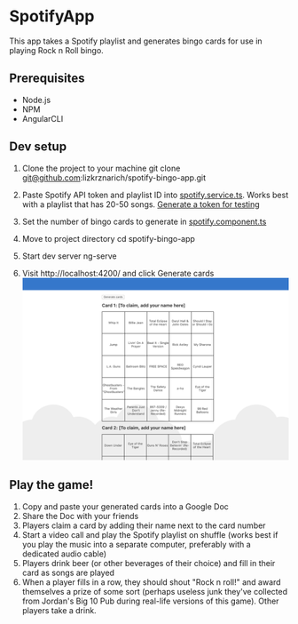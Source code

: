 # SpotifyApp

This app takes a Spotify playlist and generates bingo cards for use in playing Rock n Roll bingo.

## Prerequisites
- Node.js
- NPM
- AngularCLI

## Dev setup

1. Clone the project to your machine
        git clone git@github.com:lizkrznarich/spotify-bingo-app.git

2. Paste Spotify API token and playlist ID into [spotify.service.ts](https://github.com/lizkrznarich/spotify-bingo-app/blob/master/src/app/spotify/spotify.service.ts#L7). Works best with a playlist that has 20-50 songs. [Generate a token for testing](https://developer.spotify.com/console/get-playlist/?playlist_id=59ZbFPES4DQwEjBpWHzrtC&market=&fields=) 

3. Set the number of bingo cards to generate in [spotify.component.ts](https://github.com/lizkrznarich/spotify-bingo-app/blob/master/src/app/spotify/spotify.component.ts#L11)

3. Move to project directory
        cd spotify-bingo-app
        
3. Start dev server
       ng-serve

4. Visit http://localhost:4200/ and click Generate cards
![Image of Yaktocat](https://github.com/lizkrznarich/spotify-bingo-app/blob/master/generate-cards.png)

  
## Play the game!

1. Copy and paste your generated cards into a Google Doc
2. Share the Doc with your friends
3. Players claim a card by adding their name next to the card number
4. Start a video call and play the Spotify playlist on shuffle (works best if you play the music into a separate computer, preferably with a dedicated audio cable)
5. Players drink beer (or other beverages of their choice) and fill in their card as songs are played
6. When a player fills in a row, they should shout "Rock n roll!" and award themselves a prize of some sort (perhaps useless junk they've collected from Jordan's Big 10 Pub during real-life versions of this game). Other players take a drink.
